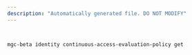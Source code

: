 ```yaml
---
description: "Automatically generated file. DO NOT MODIFY"
---
```


```bash


mgc-beta identity continuous-access-evaluation-policy get

```